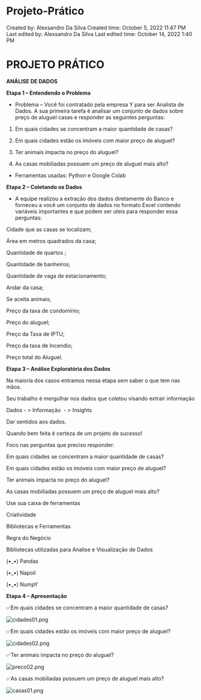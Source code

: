# Projeto-Prático


Created by: Alexsandro Da Silva
Created time: October 5, 2022 11:47 PM
Last edited by: Alexsandro Da Silva
Last edited time: October 14, 2022 1:40 PM

# **PROJETO PRÁTICO**

**ANÁLISE DE DADOS**

 **Etapa 1 – Entendendo o Problema**

- Problema – Você foi contratado pela empresa Y para ser Analista de Dados. A sua primeira tarefa é analisar um conjunto de dados sobre preço de aluguel casas e responder as seguintes perguntas:

1) Em quais cidades se concentram a maior quantidade de casas?

2) Em quais cidades estão os imóveis com maior preço de aluguel?

3) Ter animais impacta no preço do aluguel?

4) As casas mobiliadas possuem um preço de aluguel mais alto?

- Ferramentas usadas: Python e Google Colab

**Etapa 2 – Coletando os Dados**

- A equipe realizou a extração dos dados diretamente do Banco e forneceu a você um conjunto de dados no formato Excel contendo variáveis importantes e que podem ser uteis para responder essa perguntas:

Cidade que as casas se localizam;

Área em metros quadrados da casa;

Quantidade de quartos ;

Quantidade de banheiros;

Quantidade de vaga de estacionamento;

Andar da casa;

Se aceita animais;

Preço da taxa de condomínio;

Preço do aluguel;

Preço da Taxa de IPTU;

Preço da taxa de Incendio;

Preço total do Aluguel.

**Etapa 3 – Análise Exploratória dos Dados**

Na maioria dos casos entramos nessa etapa sem saber o que tem nas mãos.

Seu trabalho é mergulhar nos dados que coletou visando extrair informação

Dados - > Informação  - > Insights

Dar sentidos aos dados.

Quando bem feita é certeza de um projeto de sucesso!

Foco nas perguntas que preciso responder:

Em quais cidades se concentram a maior quantidade de casas?

Em quais cidades estão os imóveis com maior preço de aluguel?

Ter animais impacta no preço do aluguel?

As casas mobiliadas possuem um preço de aluguel mais alto?

Use sua caixa de ferramentas

Criatividade

Bibliotecas e Ferramentas

Regra do Negócio

Bibliotecas utilizadas para Analise e Visualização de Dados

(•_•) Pandas

(•_•) Napoli

(•_•) NumpY

**Etapa 4 – Apresentação**

✅Em quais cidades se concentram a maior quantidade de casas?

![cidades01.png](Projeto%20c8886a9c7d6546338f516b0b4075bcc9/cidades01.png)

✅Em quais cidades estão os imóveis com maior preço de aluguel?

![cidades02.png](Projeto%20c8886a9c7d6546338f516b0b4075bcc9/cidades02.png)

✅Ter animais impacta no preço do aluguel?

![preco02.png](Projeto%20c8886a9c7d6546338f516b0b4075bcc9/preco02.png)

✅As casas mobiliadas possuem um preço de aluguel mais alto?

![casas01.png](Projeto%20c8886a9c7d6546338f516b0b4075bcc9/casas01.png)
